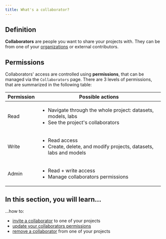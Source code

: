 ```yaml
---
title: What's a collaborator?
---
```


## Definition

**Collaborators** are people you want to share your projects with. They can be from one of your [organizations](../../organizations/introduction) or
external contributors.

## Permissions

Collaborators' access are controlled using **permissions**, that can be managed via the `Collaborators` page. There are
3 levels of permissions, that are summarized in the following table:

| Permission | Possible actions                                                                                                      |
| ---------- | --------------------------------------------------------------------------------------------------------------------- |
| Read       | <ul><li>Navigate through the whole project: datasets, models, labs</li> <li>See the project's collaborators</li></ul> |
| Write      | <ul><li>Read access</li><li>Create, delete, and modify projects, datasets, labs and models</li></ul>                  |
| Admin      | <ul><li>Read + write access</li><li>Manage collaborators permissions</li></ul>                                        |

## In this section, you will learn...

...how to:

- [invite a collaborator](invite-a-collaborator) to one of your projects
- [update your collaborators permissions](update-permissions)
- [remove a collaborator](remove-a-collaborator) from one of your projects
